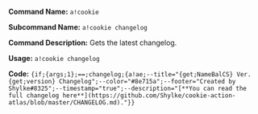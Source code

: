 **Command Name:** `a!cookie`

**Subcommand Name:** `a!cookie changelog`

**Command Description:**
Gets the latest changelog.

**Usage:**
`a!cookie changelog`


**Code:** 
```{if;{args;1};==;changelog;{a!ae;--title="{get;NameBalCS} Ver. {get;version} Changelog";--color="#8e715a";--footer="Created by Shylke#8325";--timestamp="true";--description="[**You can read the full changelog here**](https://github.com/Shylke/cookie-action-atlas/blob/master/CHANGELOG.md)."}}```
